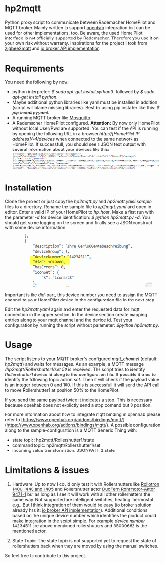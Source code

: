 # hp2mqtt

Python proxy script to communicate between Rademacher HomePilot and MQTT broker. Mainly written to support [openhab](https://www.openhab.org/) integration but can be used for other implementations, too.
Be aware, the used Home Pilot interface is not officially supported by Rademacher. Therefore you use it on your own risk without warranty.
Inspirations for the project I took from [zigbee2mqtt](https://github.com/koenkk/zigbee2mqtt) and [io broker API implementation](https://github.com/homecineplexx/ioBroker.homepilot20).

# Requirements
You need the following by now:
 - python interpreter: *$ sudo apt-get  install  python3*. followed by *$ sudo apt-get  install python*.
 - Maybe additional python libraries like yaml must be installed in addition (script will blame missing libraries). Best by using pip installer like this: *$ pip install pyyaml*.
 - A running MQTT broker like [Mosquitto](https://mosquitto.org/).
 - A Rademacher HomePilot configured. **Attention:** By now only HomePilot without local User/Pwd are supported. You can test if the API is running by opening the following URL in a browser *http://[HomePilot IP address]/v4/devices* when connected to the same network as HomePilot. If successfull, you should see a JSON text output with several information about your devices like this:
 ![device api call](/readme_images/device_api_call.png)


# Installation
Clone the project or just copy the *hp2mqtt.py* and *hp2mqtt.yaml.sample* files to a directory.  Rename the sample file to *hp2mqtt.yaml* and open in editor. Enter a valid IP of your HomePilot to *hp_host*. Make a first run with the parameter *-d* for device identification: *$ python hp2mqtt.py -d*. You should get some logging on the screen and finally see a JSON construct with some device information.
![device log output](/readme_images/device_log.png)

Important is the *did*-part, this device number you need to assign the MQTT channel to your HomePilot device in the configuration file in the next step.

Edit the *hp2mqtt.yaml* again and enter the requested data for mqtt connection in the upper section. In the device section create mapping entries along to your mqtt channel and the device id.
Test your configuration by running the script without parameter: *$python hp2mqtt.py*.

# Usage
The script listens to your MQTT broker's configured *mqtt_channel* (default: *hp2mqtt*) and waits for messages.
As an example, a MQTT message */hp2mqtt/Rollershutter1/set 50* is received. The script tries to identify *Rollershutter1* device id along to the configuration file. If possible it tries to identify the following topic action *set*. Then it will check if the payload value is an integer between 0 and 100. If this is successfull it will send the API call to move Rollershutter1 at position 50% to the HomePilot.

If you send the same payload twice it indicates a stop. This is necessary because openhab does not explictly send a stop comand but 0 position. 

For more information about how to integrate mqtt binding in openhab please refer to [https://www.openhab.org/addons/bindings/mqtt/](https://www.openhab.org/addons/bindings/mqtt/). 
A possible configuration along to the sample-configuration is a MQTT Generic Thing with: 
 - state topic: hp2mqtt/Rollershutter1/state
 - command topic: hp2mqtt/Rollershutter1/set
 - incoming value transformation: JSONPATH:$.state


# Limitations & issues
1. Hardware: Up to now I could only test it with Rollershutters like [Rollotron 1400 1440 and 1405](https://www.rademacher.de/smart-home/produkte/rollotron-standard-duofern-1400-1440-1405?productID=14234511) and Rollershutter actor [DuoFern Rohrmotor-Aktor 9471-1](https://www.rademacher.de/smart-home/produkte/rohrmotor-aktor-9471-1?productID=35140662) but as long as I see it will work with all other rollerhutters the same way. Not supported are intelligent switches, heating thermostat e.g.. 
But I think integration of them would be easy (io broker solution already has it:  [io broker API implementation](https://github.com/homecineplexx/ioBroker.homepilot20)). Additional conditions based on the unique  device number which identifies the product could make integration in the script simple. For example *device number* 14234511 are above mentioned rollershutters and 35000662 is the mentioned actor. 

2. State Topic: The state topic is not supported yet to request the state of rollershutters back when they are moved by using the manual switches.

So feel free to contribute to this project.

